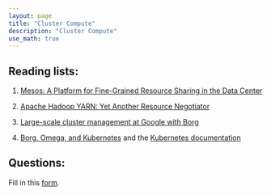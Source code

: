 ```yaml
---
layout: page
title: "Cluster Compute"
description: "Cluster Compute"
use_math: true
---
```


## Reading lists:

1. [Mesos: A Platform for Fine-Grained Resource Sharing in the Data Center](https://www.cs.berkeley.edu/~alig/papers/mesos.pdf)

1. [Apache Hadoop YARN: Yet Another Resource Negotiator](http://www.socc2013.org/home/program/a5-vavilapalli.pdf?attredirects=0)

1. [Large-scale cluster management at Google with Borg](http://static.googleusercontent.com/media/research.google.com/en//pubs/archive/43438.pdf)

1. [Borg, Omega, and Kubernetes](http://static.googleusercontent.com/media/research.google.com/en//pubs/archive/44843.pdf) and the [Kubernetes documentation](http://kubernetes.io/docs/)

## Questions:

Fill in this [form](https://goo.gl/forms/iA4sNyuvSs1lJVtx2).

<!---
<iframe src="https://goo.gl/forms/iA4sNyuvSs1lJVtx2/viewform?embedded=true" width="760" height="500" frameborder="0" marginheight="0" marginwidth="0">Loading...</iframe>
--->
